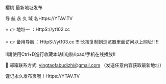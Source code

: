樱桃 最新地址发布

导 航 永 久 域 名Https://YTAV.TV

⭐️ 👉 地址一 ：HttpS://yt102.cc

⭐️ 👉 备用导航 ：HttpS://yt103.cc
‼️‼️长按复制到浏览器里面访问以上网址‼️ ‼️

‼️請使用Ctrl+D進行收藏本站!|电脑/Ipad/手机在线播放‼️

📧 邮箱联系方式: yingtaofabudizhi@gmail.com （发送任意内容获取最新地址）

谨记永久发布页哦！Https://YTAV.TV
